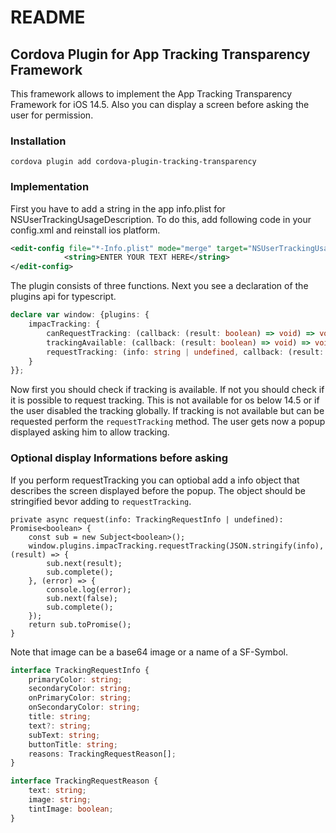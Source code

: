 # README #

## Cordova Plugin for App Tracking Transparency Framework ##

This framework allows to implement the App Tracking Transparency Framework for iOS 14.5. Also you can display a screen before asking the user for permission.


### Installation ###

```
cordova plugin add cordova-plugin-tracking-transparency
```

### Implementation ###

First you have to add a string in the app info.plist for NSUserTrackingUsageDescription.
To do this, add following code in your config.xml and reinstall ios platform.

```xml
<edit-config file="*-Info.plist" mode="merge" target="NSUserTrackingUsageDescription">
            <string>ENTER YOUR TEXT HERE</string>
</edit-config>
```


The plugin consists of three functions.
Next you see a declaration of the plugins api for typescript.
```ts
declare var window: {plugins: {
    impacTracking: {
        canRequestTracking: (callback: (result: boolean) => void) => void,
        trackingAvailable: (callback: (result: boolean) => void) => void
        requestTracking: (info: string | undefined, callback: (result: boolean) => void, errorCallback: (error: any) => void) => void
    }
}};
```

Now first you should check if tracking is available. If not you should check if it is possible to request tracking. This is not available for os below 14.5 or if the user disabled the tracking globally.
If tracking is not available but can be requested perform the ```requestTracking``` method. The user gets now a popup displayed asking him to allow tracking.

### Optional display Informations before asking  ###

If you perform requestTracking you can optiobal add a info object that describes the screen displayed before the popup.
The object should be stringified bevor adding to ```requestTracking```. 

```
private async request(info: TrackingRequestInfo | undefined): Promise<boolean> {
    const sub = new Subject<boolean>();
    window.plugins.impacTracking.requestTracking(JSON.stringify(info), (result) => {
        sub.next(result);
        sub.complete();
    }, (error) => {
        console.log(error);
        sub.next(false);
        sub.complete();
    });
    return sub.toPromise();
}    
```

Note that image can be a base64 image or a name of a SF-Symbol.
```ts
interface TrackingRequestInfo {
    primaryColor: string;
    secondaryColor: string;
    onPrimaryColor: string;
    onSecondaryColor: string;
    title: string;
    text?: string;
    subText: string;
    buttonTitle: string;
    reasons: TrackingRequestReason[];
}

interface TrackingRequestReason {
    text: string;
    image: string;
    tintImage: boolean;
}
```